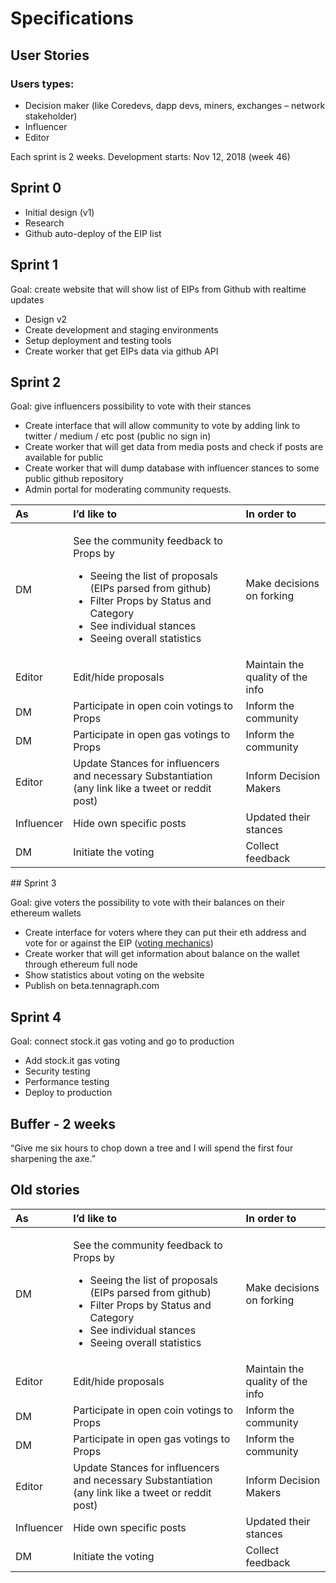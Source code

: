 # Specifications

## User Stories

### Users types:

* Decision maker \(like Coredevs, dapp devs, miners, exchanges – network stakeholder\)
* Influencer
* Editor

Each sprint is 2 weeks. Development starts: Nov 12, 2018 \(week 46\)

## Sprint 0

* Initial design \(v1\)
* Research
* Github auto-deploy of the EIP list

## Sprint 1

Goal: create website that will show list of EIPs from Github with realtime updates

* Design v2
* Create development and staging environments
* Setup deployment and testing tools
* Create worker that get EIPs data via github API

## Sprint 2

Goal: give influencers possibility to vote with their stances

* Create interface that will allow community to vote by adding link to twitter / medium / etc post \(public no sign in\)
* Create worker that will get data from media posts and check if posts are available for public
* Create worker that will dump database with influencer stances to some public github repository
* Admin portal for moderating community requests.

<table>
  <thead>
    <tr>
      <th style="text-align:left"><b>As</b>
      </th>
      <th style="text-align:left"><b>I’d like to</b>
      </th>
      <th style="text-align:left"><b>In order to</b>
      </th>
    </tr>
  </thead>
  <tbody>
    <tr>
      <td style="text-align:left">DM</td>
      <td style="text-align:left">
        <p>See the community feedback to Props by</p>
        <ul>
          <li>Seeing the list of proposals (EIPs parsed from github)</li>
          <li>Filter Props by Status and Category</li>
          <li>See individual stances</li>
          <li>Seeing overall statistics</li>
        </ul>
      </td>
      <td style="text-align:left">Make decisions on forking</td>
    </tr>
    <tr>
      <td style="text-align:left">Editor</td>
      <td style="text-align:left">Edit/hide proposals</td>
      <td style="text-align:left">Maintain the quality of the info</td>
    </tr>
    <tr>
      <td style="text-align:left">DM</td>
      <td style="text-align:left">Participate in open coin votings to Props</td>
      <td style="text-align:left">Inform the community</td>
    </tr>
    <tr>
      <td style="text-align:left">DM</td>
      <td style="text-align:left">Participate in open gas votings to Props</td>
      <td style="text-align:left">Inform the community</td>
    </tr>
    <tr>
      <td style="text-align:left">Editor</td>
      <td style="text-align:left">Update Stances for influencers and necessary Substantiation (any link
        like a tweet or reddit post)</td>
      <td style="text-align:left">Inform Decision Makers</td>
    </tr>
    <tr>
      <td style="text-align:left">Influencer</td>
      <td style="text-align:left">Hide own specific posts</td>
      <td style="text-align:left">Updated their stances</td>
    </tr>
    <tr>
      <td style="text-align:left">DM</td>
      <td style="text-align:left">Initiate the voting</td>
      <td style="text-align:left">Collect feedback</td>
    </tr>
  </tbody>
</table>## Sprint 3

Goal: give voters the possibility to vote with their balances on their ethereum wallets

* Create interface for voters where they can put their eth address and vote for or against the EIP \([voting mechanics](https://ethsignals.gitbook.io/wiki/~/edit/drafts/-LQnnldqUudx1pc6TfBF/specs/coin-vote-mechanics)\)
* Create worker that will get information about balance on the wallet through ethereum full node 
* Show statistics about voting on the website
* Publish on beta.tennagraph.com

## Sprint 4

Goal: connect stock.it gas voting and go to production

* Add stock.it gas voting 
* Security testing
* Performance testing
* Deploy to production

## Buffer - 2 weeks

“Give me six hours to chop down a tree and I will spend the first four sharpening the axe.”





## Old stories

<table>
  <thead>
    <tr>
      <th style="text-align:left"><b>As</b>
      </th>
      <th style="text-align:left"><b>I’d like to</b>
      </th>
      <th style="text-align:left"><b>In order to</b>
      </th>
    </tr>
  </thead>
  <tbody>
    <tr>
      <td style="text-align:left">DM</td>
      <td style="text-align:left">
        <p>See the community feedback to Props by</p>
        <ul>
          <li>Seeing the list of proposals (EIPs parsed from github)</li>
          <li>Filter Props by Status and Category</li>
          <li>See individual stances</li>
          <li>Seeing overall statistics</li>
        </ul>
      </td>
      <td style="text-align:left">Make decisions on forking</td>
    </tr>
    <tr>
      <td style="text-align:left">Editor</td>
      <td style="text-align:left">Edit/hide proposals</td>
      <td style="text-align:left">Maintain the quality of the info</td>
    </tr>
    <tr>
      <td style="text-align:left">DM</td>
      <td style="text-align:left">Participate in open coin votings to Props</td>
      <td style="text-align:left">Inform the community</td>
    </tr>
    <tr>
      <td style="text-align:left">DM</td>
      <td style="text-align:left">Participate in open gas votings to Props</td>
      <td style="text-align:left">Inform the community</td>
    </tr>
    <tr>
      <td style="text-align:left">Editor</td>
      <td style="text-align:left">Update Stances for influencers and necessary Substantiation (any link
        like a tweet or reddit post)</td>
      <td style="text-align:left">Inform Decision Makers</td>
    </tr>
    <tr>
      <td style="text-align:left">Influencer</td>
      <td style="text-align:left">Hide own specific posts</td>
      <td style="text-align:left">Updated their stances</td>
    </tr>
    <tr>
      <td style="text-align:left">DM</td>
      <td style="text-align:left">Initiate the voting</td>
      <td style="text-align:left">Collect feedback</td>
    </tr>
  </tbody>
</table>
